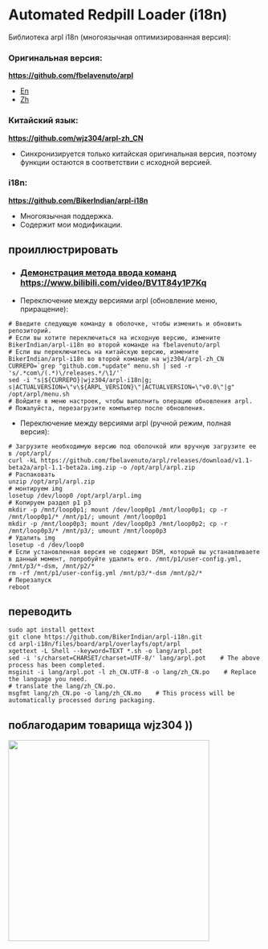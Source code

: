 # Automated Redpill Loader (i18n)

Библиотека arpl i18n (многоязычная оптимизированная версия):

### Оригинальная версия:
<b>https://github.com/fbelavenuto/arpl</b>
* [En](./arpl-README-En.md)
* [Zh](./arpl-README-Zh.md)

### Китайский язык:
<b>https://github.com/wjz304/arpl-zh_CN</b>
* Синхронизируется только китайская оригинальная версия, поэтому функции остаются в соответствии с исходной версией.

### i18n: 
<b>https://github.com/BikerIndian/arpl-i18n</b>
* Многоязычная поддержка.
* Содержит мои модификации.


## проиллюстрировать
* ### [Демонстрация метода ввода команд](https://www.bilibili.com/video/BV1T84y1P7Kq) https://www.bilibili.com/video/BV1T84y1P7Kq
* Переключение между версиями arpl (обновление меню, приращение):
 ```shell
 # Введите следующую команду в оболочке, чтобы изменить и обновить репозиторий.
 # Если вы хотите переключиться на исходную версию, измените BikerIndian/arpl-i18n во второй команде на fbelavenuto/arpl
 # Если вы переключитесь на китайскую версию, измените BikerIndian/arpl-i18n во второй команде на wjz304/arpl-zh_CN
 CURREPO=`grep "github.com.*update" menu.sh | sed -r 's/.*com\/(.*)\/releases.*/\1/'`
 sed -i "s|${CURREPO}|wjz304/arpl-i18n|g; s|ACTUALVERSION=\"v\${ARPL_VERSION}\"|ACTUALVERSION=\"v0.0\"|g" /opt/arpl/menu.sh
 # Войдите в меню настроек, чтобы выполнить операцию обновления arpl.
 # Пожалуйста, перезагрузите компьютер после обновления.
 ```

* Переключение между версиями arpl (ручной режим, полная версия):
 ```shell
 # Загрузите необходимую версию под оболочкой или вручную загрузите ее в /opt/arpl/
 curl -kL https://github.com/fbelavenuto/arpl/releases/download/v1.1-beta2a/arpl-1.1-beta2a.img.zip -o /opt/arpl/arpl.zip
 # Распаковать
 unzip /opt/arpl/arpl.zip
 # монтируем img
 losetup /dev/loop0 /opt/arpl/arpl.img
 # Копируем раздел p1 p3
 mkdir -p /mnt/loop0p1; mount /dev/loop0p1 /mnt/loop0p1; cp -r /mnt/loop0p1/* /mnt/p1/; umount /mnt/loop0p1
 mkdir -p /mnt/loop0p3; mount /dev/loop0p3 /mnt/loop0p2; cp -r /mnt/loop0p3/* /mnt/p3/; umount /mnt/loop0p3
 # Удалить img
 losetup -d /dev/loop0
 # Если установленная версия не содержит DSM, который вы устанавливаете в данный момент, попробуйте удалить его. /mnt/p1/user-config.yml, /mnt/p3/*-dsm, /mnt/p2/*
 rm -rf /mnt/p1/user-config.yml /mnt/p3/*-dsm /mnt/p2/*
 # Перезапуск
 reboot
 ```


## переводить
```shell
sudo apt install gettext
git clone https://github.com/BikerIndian/arpl-i18n.git
cd arpl-i18n/files/board/arpl/overlayfs/opt/arpl
xgettext -L Shell --keyword=TEXT *.sh -o lang/arpl.pot
sed -i 's/charset=CHARSET/charset=UTF-8/' lang/arpl.pot    # The above process has been completed.
msginit -i lang/arpl.pot -l zh_CN.UTF-8 -o lang/zh_CN.po    # Replace the language you need.
# translate the lang/zh_CN.po.
msgfmt lang/zh_CN.po -o lang/zh_CN.mo    # This process will be automatically processed during packaging.
```

## поблагодарим товарища wjz304 ))
<img src="https://raw.githubusercontent.com/wjz304/wjz304/master/my/20220908134226.jpg" width="400">



